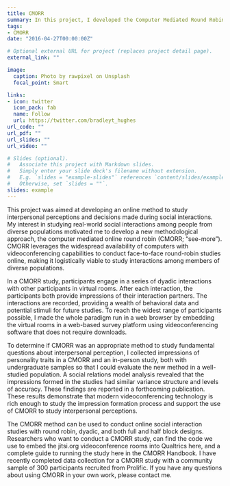 ```yaml
---
title: CMORR
summary: In this project, I developed the Computer Mediated Round Robin (CMORR) study design and validated its use to study interpersonal perceptions.
tags:
- CMORR
date: "2016-04-27T00:00:00Z"

# Optional external URL for project (replaces project detail page).
external_link: ""

image:
  caption: Photo by rawpixel on Unsplash
  focal_point: Smart

links:
- icon: twitter
  icon_pack: fab
  name: Follow
  url: https://twitter.com/bradleyt_hughes
url_code: ""
url_pdf: ""
url_slides: ""
url_video: ""

# Slides (optional).
#   Associate this project with Markdown slides.
#   Simply enter your slide deck's filename without extension.
#   E.g. `slides = "example-slides"` references `content/slides/example-slides.md`.
#   Otherwise, set `slides = ""`.
slides: example
---
```


This project was aimed at developing an online method to study interpersonal perceptions and decisions made during social interactions. My interest in studying real-world social interactions among people from diverse populations motivated me to develop a new methodological approach, the computer mediated online round robin (CMORR; “see-more”). CMORR leverages the widespread availability of computers with videoconferencing capabilities to conduct face-to-face round-robin studies online, making it logistically viable to study interactions among members of diverse populations. 

In a CMORR study, participants engage in a series of dyadic interactions with other participants in virtual rooms. After each interaction, the participants both provide impressions of their interaction partners. The interactions are recorded, providing a wealth of behavioral data and potential stimuli for future studies. To reach the widest range of participants possible, I made the whole paradigm run in a web browser by embedding the virtual rooms in a web-based survey platform using videoconferencing software that does not require downloads. 

To determine if CMORR was an appropriate method to study fundamental questions about interpersonal perception, I collected impressions of personality traits in a CMORR and an in-person study, both with undergraduate samples so that I could evaluate the new method in a well-studied population. A social relations model analysis revealed that the impressions formed in the studies had similar variance structure and levels of accuracy. These findings are reported in a forthcoming publication. These results demonstrate that modern videoconferencing technology is rich enough to study the impression formation process and support the use of CMORR to study interpersonal perceptions. 

The CMORR method can be used to conduct online social interaction studies with round robin, dyadic, and both full and half block designs. Researchers who want to conduct a CMORR study, can find the code we use to embed the jitsi.org videoconference rooms into Qualtrics here, and a complete guide to running the study here in the CMORR Handbook. I have recently completed data collection for a CMORR study with a community sample of 300 participants recruited from Prolific. If you have any questions about using CMORR in your own work, please contact me.

